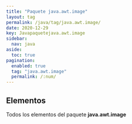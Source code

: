 ```yaml
---
title: "Paquete java.awt.image"
layout: tag
permalink: /java/tag/java.awt.image/
date: 2020-12-29
key: Javapaquetejava.awt.image
sidebar: 
  nav: java
aside: 
  toc: true
pagination: 
  enabled: true
  tag: "java.awt.image"
  permalink: /:num/
---
```


<h2>Elementos</h2>
Todos los elementos del paquete <strong>java.awt.image</strong>
